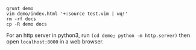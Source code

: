 ```
grunt demo
vim demo/index.html '+:source test.vim | wq!'
rm -rf docs
cp -R demo docs
```

For an http server in python3, run `(cd demo; python -m http.server)` then open `localhost:8000` in a web browser.
